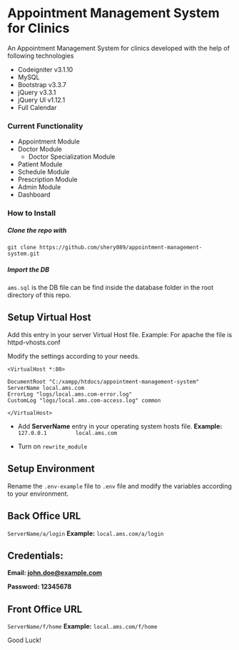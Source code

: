 # Appointment Management System for Clinics  #

An Appointment Management System for clinics developed with the help of following technologies

* Codeigniter v3.1.10
* MySQL
* Bootstrap v3.3.7
* jQuery v3.3.1
* jQuery UI v1.12.1
* Full Calendar

### Current Functionality ###

* Appointment Module
* Doctor Module
  * Doctor Specialization Module
* Patient Module
* Schedule Module
* Prescription Module
* Admin Module
* Dashboard

### How to Install ###

##### Clone the repo with #####

`git clone https://github.com/shery089/appointment-management-system.git`

##### Import the DB #####

`ams.sql` is the DB file can be find inside the database folder in the root directory of this repo.

## Setup Virtual Host

Add this entry in your server Virtual Host file. Example: For apache the file is httpd-vhosts.conf

Modify the settings according to your needs.

`<VirtualHost *:80>`

    DocumentRoot "C:/xampp/htdocs/appointment-management-system"
    ServerName local.ams.com
    ErrorLog "logs/local.ams.com-error.log"
    CustomLog "logs/local.ams.com-access.log" common
`</VirtualHost>`

* Add **ServerName** entry in your operating system hosts file.
**Example:** `127.0.0.1  		local.ams.com`


* Turn on `rewrite_module` 

## Setup Environment

Rename the `.env-example` file to `.env` file and modify the variables according to your environment.

## Back Office URL 
`ServerName/a/login`
**Example:** `local.ams.com/a/login`

## Credentials:

**Email: john.doe@example.com**

**Password: 12345678**

## Front Office URL 
`ServerName/f/home`
**Example:** `local.ams.com/f/home`

Good Luck!
